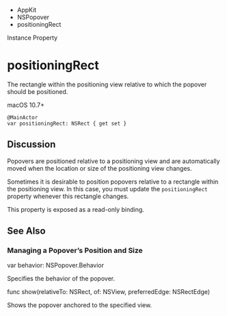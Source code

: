 

- AppKit
- NSPopover
-  positioningRect 

Instance Property

# positioningRect

The rectangle within the positioning view relative to which the popover should be positioned.

macOS 10.7+

``` source
@MainActor
var positioningRect: NSRect { get set }
```

## Discussion

Popovers are positioned relative to a positioning view and are automatically moved when the location or size of the positioning view changes.

Sometimes it is desirable to position popovers relative to a rectangle within the positioning view. In this case, you must update the `positioningRect` property whenever this rectangle changes.

This property is exposed as a read-only binding.

## See Also

### Managing a Popover’s Position and Size

var behavior: NSPopover.Behavior

Specifies the behavior of the popover.

func show(relativeTo: NSRect, of: NSView, preferredEdge: NSRectEdge)

Shows the popover anchored to the specified view.

